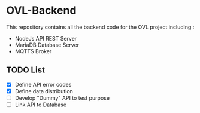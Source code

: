 # OVL-Backend
This repository contains all the backend code for the OVL project including :
- NodeJs API REST Server
- MariaDB Database Server
- MQTTS Broker

## TODO List

- [x] Define API error codes
- [x] Define data distribution
- [ ] Develop "Dummy" API to test purpose
- [ ] Link API to Database
